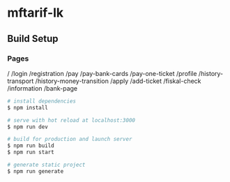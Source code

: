 # mftarif-lk
## Build Setup
### Pages
/
/login
/registration
/pay
/pay-bank-cards
/pay-one-ticket
/profile
/history-transport
/history-money-transition
/apply
/add-ticket
/fiskal-check
/information
/bank-page
```bash
# install dependencies
$ npm install

# serve with hot reload at localhost:3000
$ npm run dev

# build for production and launch server
$ npm run build
$ npm run start

# generate static project
$ npm run generate
```
